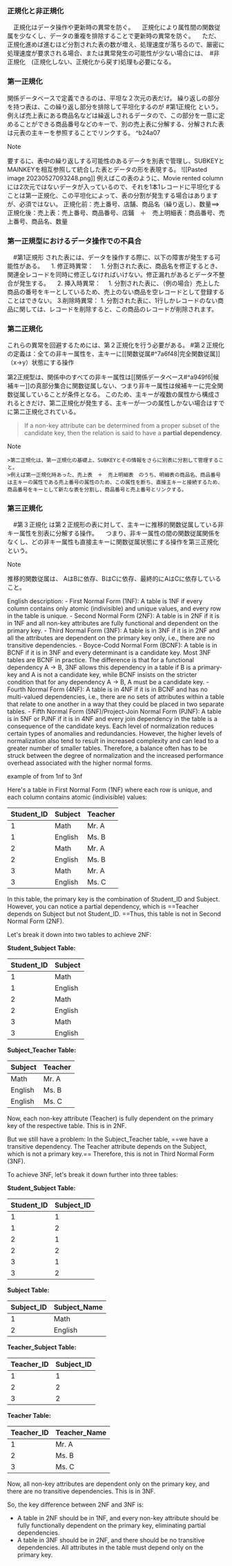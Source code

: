 ### 正規化と非正規化
　正規化はデータ操作や更新時の異常を防ぐ。
　正規化により属性間の関数従属を少なくし、データの重複を排除することで更新時の異常を防ぐ。
　ただ、正規化進めば進むほど分割された表の数が増え、処理速度が落ちるので、厳密に処理速度が要求される場合、または異常発生の可能性が少ない場合には、　#非正規化　(正規化しない、正規化から戻す)処理も必要になる。
　

### 第一正規化
関係データベースで定義できるのは、平坦な２次元の表だけ。
繰り返しの部分を持つ表は、この繰り返し部分を排除して平坦化するのが #第1正規化 という。
例えば売上表にある商品名などは繰返しされるデータので、この部分を一意に定めることができる商品番号などのキーで、別の売上表に分解する、分解された表は元表の主キーを参照することでリンクする。
	 ^b24a07
> [!NOTE]
> 要するに、表中の繰り返しする可能性のあるデータを別表で管理し、SUBKEYとMAINKEYを相互参照して統合した表とデータの形を表現する。
> ![[Pasted image 20230527093248.png]]
> 例えばこの表のように、Movie rented column には2次元ではないデータが入っているので、それを1本1レコードに平坦化することは第一正規化、この平坦化によって、表の分割が発生する場合はありますが、必須ではない。
> 正規化前：売上番号、店舗、商品名（繰り返し）、数量==>正規化後：売上表：売上番号、商品番号、店鋪　＋　売上明細表：商品番号、売上番号、商品名、数量

### 第一正規型におけるデータ操作での不具合
　#第1正規形 された表には、データを操作する際に、以下の障害が発生する可能性がある。
　1. 修正時異常：
	　1. 分割された表に、商品名を修正するとき、関連全レコードを同時に修正しなければいけない。修正漏れがあるとデータ不整合が発生する。
　2. 挿入時異常：
	　1. 分割された表に、（例の場合）売上した商品の番号をキーとしているため、売上のない商品を空レコードとして登録することはできない。
	3.削除時異常：
		1. 分割された表に、1行しかレコードのない商品に関しては、レコードを削除すると、この商品のレコードが削除されます。

### 第二正規化
これらの異常を回避するためには、第２正規化を行う必要がある。
#第２正規化 の定義は：全ての非キー属性を、主キーに[[関数従属#^7a6f48|完全関数従属]]（x→y）状態にする操作

第2正規型は、関係中のすべての非キー属性は[[関係データベース#^a949f6|候補キー]]の真部分集合に関数従属しない、つまり非キー属性は候補キーに完全関数従属していることが条件となる。
このため、主キーが複数の属性から構成されるときだけ、第二正規化が発生する、主キーが一つの属性しかない場合はすでに第二正規化されている。

>If a non-key attribute can be determined from a proper subset of the candidate key, then the relation is said to have a **partial dependency**.
	
	
> [!NOTE]
	>第二正規化は、第一正規化の基礎上、SUBKEYとその情報をさらに別表に分割して管理すること。
	>例えば第一正規化時あった、売上表　＋　売上明細表　のうち、明細表の商品名、商品番号は主キーの属性である売上番号の属性のため、この属性を断ち、直接主キーと接続するため、商品番号をキーとして新たな表を分割し、商品番号と売上番号とリンクする。


### 第三正規化

　#第３正規化 は第２正規形の表に対して、主キーに推移的関数従属している非キー属性を別表に分解する操作。
　つまり、非キー属性の間の関数従属関係をなくし、どの非キー属性も直接主キーに関数従属状態にする操作を第三正規化という。

> [!Note]
> 推移的関数従属は、 AはBに依存、BはCに依存、最終的にAはCに依存していること。
	

English description:
     - First Normal Form (1NF): A table is 1NF if every column contains only atomic (indivisible) and unique values, and every row in the table is unique.
	- Second Normal Form (2NF): A table is in 2NF if it is in 1NF and all non-key attributes are fully functional and dependent on the primary key.
    - Third Normal Form (3NF): A table is in 3NF if it is in 2NF and all the attributes are dependent on the primary key only, i.e., there are no transitive dependencies.
    - Boyce-Codd Normal Form (BCNF): A table is in BCNF if it is in 3NF and every determinant is a candidate key. Most 3NF tables are BCNF in practice. The difference is that for a functional dependency A -> B, 3NF allows this dependency in a table if B is a primary-key and A is not a candidate key, while BCNF insists on the stricter condition that for any dependency A -> B, A must be a candidate key.
    - Fourth Normal Form (4NF): A table is in 4NF if it is in BCNF and has no multi-valued dependencies, i.e., there are no sets of attributes within a table that relate to one another in a way that they could be placed in two separate tables.
    - Fifth Normal Form (5NF)/Project-Join Normal Form (PJNF): A table is in 5NF or PJNF if it is in 4NF and every join dependency in the table is a consequence of the candidate keys.
    Each level of normalization reduces certain types of anomalies and redundancies. However, the higher levels of normalization also tend to result in increased complexity and can lead to a greater number of smaller tables. Therefore, a balance often has to be struck between the degree of normalization and the increased performance overhead associated with the higher normal forms.

example of from 1nf to 3nf

Here's a table in First Normal Form (1NF) where each row is unique, and each column contains atomic (indivisible) values:

| Student_ID | Subject | Teacher |
|------------|---------|---------|
| 1          | Math    | Mr. A   |
| 1          | English | Ms. B   |
| 2          | Math    | Mr. A   |
| 2          | English | Ms. B   |
| 3          | Math    | Mr. A   |
| 3          | English | Ms. C   |

In this table, the primary key is the combination of Student_ID and Subject. However, you can notice a partial dependency, which is ==Teacher depends on Subject but not Student_ID. ==Thus, this table is not in Second Normal Form (2NF).

Let's break it down into two tables to achieve 2NF:

**Student_Subject Table:**

| Student_ID | Subject |
|------------|---------|
| 1          | Math    |
| 1          | English |
| 2          | Math    |
| 2          | English |
| 3          | Math    |
| 3          | English |

**Subject_Teacher Table:**

| Subject | Teacher |
|---------|---------|
| Math    | Mr. A   |
| English | Ms. B   |
| English | Ms. C   |

Now, each non-key attribute (Teacher) is fully dependent on the primary key of the respective table. This is in 2NF.

But we still have a problem: In the Subject_Teacher table, ==we have a transitive dependency. The Teacher attribute depends on the Subject, which is not a primary key.== Therefore, this is not in Third Normal Form (3NF).

To achieve 3NF, let's break it down further into three tables:

**Student_Subject Table:**

| Student_ID | Subject_ID |
|------------|------------|
| 1          | 1          |
| 1          | 2          |
| 2          | 1          |
| 2          | 2          |
| 3          | 1          |
| 3          | 2          |

**Subject Table:**

| Subject_ID | Subject_Name |
|------------|--------------|
| 1          | Math         |
| 2          | English      |

**Teacher_Subject Table:**

| Teacher_ID | Subject_ID |
|------------|------------|
| 1          | 1          |
| 2          | 2          |
| 3          | 2          |

**Teacher Table:**

| Teacher_ID | Teacher_Name |
|------------|--------------|
| 1          | Mr. A        |
| 2          | Ms. B        |
| 3          | Ms. C        |

Now, all non-key attributes are dependent only on the primary key, and there are no transitive dependencies. This is in 3NF.

So, the key difference between 2NF and 3NF is:
- A table in 2NF should be in 1NF, and every non-key attribute should be fully functionally dependent on the primary key, eliminating partial dependencies.
- A table in 3NF should be in 2NF, and there should be no transitive dependencies. All attributes in the table must depend only on the primary key.
